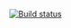[![Build status](https://ci.appveyor.com/api/projects/status/kmygq24hem4t48k4?svg=true)](https://ci.appveyor.com/project/Alex5453/1-2-api-ci)
